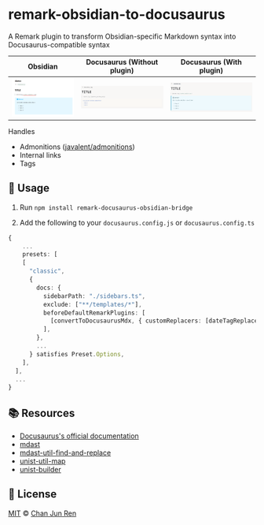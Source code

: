 # remark-obsidian-to-docusaurus

A Remark plugin to transform Obsidian-specific Markdown syntax into Docusaurus-compatible syntax

| Obsidian                                    | Docusaurus (Without plugin)                                                   | Docusaurus (With plugin)                                                |
|---------------------------------------------|-------------------------------------------------------------------------------|-------------------------------------------------------------------------|
| ![obsidian_demo](./assets/obsidian_demo.png) | ![docusaurus_without_plugin_demo](./assets/docusaurus_without_plugin_demo.png) | ![docusaurus_with_plugin_demo](./assets/docusaurus_with_plugin_demo.png) |

Handles
- Admonitions ([javalent/admonitions](https://github.com/javalent/admonitions))
- Internal links
- Tags

## 🌳 Usage

1. Run `npm install remark-docusaurus-obsidian-bridge`

2. Add the following to your `docusaurus.config.js` or `docusaurus.config.ts`

```typescript
{
    ...
    presets: [
    [
      "classic",
      {
        docs: {
          sidebarPath: "./sidebars.ts",
          exclude: ["**/templates/*"],
          beforeDefaultRemarkPlugins: [
            [convertToDocusaurusMdx, { customReplacers: [dateTagReplacer] }],
          ],
        },
        ...
      } satisfies Preset.Options,
    ],
  ],
  ...
}
```

## 📚 Resources

- [Docusaurus's official documentation](https://docusaurus.io/docs/markdown-features/plugins)
- [mdast](https://github.com/syntax-tree/mdast)
- [mdast-util-find-and-replace](https://github.com/syntax-tree/mdast-util-find-and-replace)
- [unist-util-map](https://github.com/syntax-tree/unist-util-map)
- [unist-builder](https://github.com/syntax-tree/mdast-util-from-markdown)

## 📄 License

[MIT][license] © [Chan Jun Ren][author]

[license]: license
[author]: https://chanjunren.github.io
